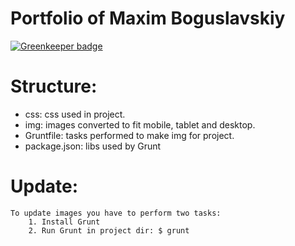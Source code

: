 Portfolio of Maxim Boguslavskiy
===============================

[![Greenkeeper badge](https://badges.greenkeeper.io/maxbogus/portfolio_project.svg)](https://greenkeeper.io/)

# Structure:
 - css:
    css used in project.
 - img:
    images converted to fit mobile, tablet and desktop.
 - Gruntfile:
    tasks performed to make img for project.
 - package.json:
    libs used by Grunt

# Update:
    To update images you have to perform two tasks:
        1. Install Grunt
        2. Run Grunt in project dir: $ grunt